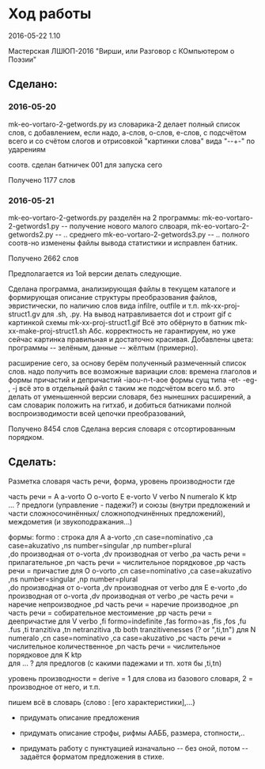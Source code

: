 Ход работы
=====================================

2016-05-22 1.10

Мастерская ЛШЮП-2016
"Вирши, или Разговор с КОмпьютером о Поэзии"

Сделано:
---------------------------------------

### 2016-05-20

mk-eo-vortaro-2-getwords.py
из словарика-2 делает полный список слов, 
с добавлением, если надо, a-слов, о-слов, е-слов,
с подсчётом всего и со счётом слогов 
и отрисовкой "картинки слова" вида "--+-" по ударениям

соотв. сделан батничек 001 для запуска сего

Получено 1177 слов

### 2016-05-21

mk-eo-vortaro-2-getwords.py разделён на 2 программы:
mk-eo-vortaro-2-getwords1.py -- получение нового малого слвоаря,
mk-eo-vortaro-2-getwords2.py -- .. среднего
mk-eo-vortaro-2-getwords3.py -- .. полного
соотв-но изменены файлы вывода статистики и исправлен батник.

Получено 2662 слов

Предполагается из 1ой версии делать следующие.

Сделана программа, анализирующая файлы  в текущем каталоге 
и формирующая описание структуры преобразования файлов, эвристически,
по наличию слов вида infilre, outfile и т.п.
mk-xx-proj-struct1.gv
для .sh, .py.
На вывод натравливается dot и строит gif с картинкой схемы mk-xx-proj-struct1.gif
Всё это обёрнуто в батник mk-xx-make-proj-struct1.sh
Абс. корректность не гарантируем,
но уже сейчас картинка правильная и достаточно красивая.
Добавлены цвета: программы -- зелёным, данные -- жёлтым (примерно).

расширение сего, 
за основу берём полученный размеченный список слов.
надо получить все возможные вариации слов:
времена глаголов и формы причастий и депричастий -iaou-n-t-aoe
формы сущ типа -et- -eg- , -j
всё это в отдельный файл
с таким же подсчётом всего
м.б. это делать от уменьшенной версии словаря, 
	без нынешних расширений,
	а сам словарик положить на гитхаб,
	и добиться батниками полной воспроизводимости всей цепочки преобразований,

Получено 8454 слов
Сделана версия словаря с отсортированным порядком.

Сделать:
---------------------------------------

Разметка  словаря
часть речи, форма, уровень производности
где

часть речи = 
  A a-vorto
  O o-vorto
  E e-vorto
  V verbo
  N numeralo
  K ktp  
  ... ?
  предлоги (управление - падежи?) и 
  	союзы (внутри предложений и части сложносочинённых/ сложноподчинённых предложений), 
  	междометия (и звукоподражания...)

формы: formo : строка
  для A a-vorto
  	,cn case=nominativo
  	,ca case=akuzativo
  	,ns number=singular
  	,np number=plural  	
  	,do производная от o-vorta
  	,dv производная от verbo
  	,pa часть речи = прилагательное
  	,pn часть речи = числительное порядковое
  	,pp часть речи = причастие
  для O o-vorto
  	,cn case=nominativo
  	,ca case=akuzativo
  	,ns number=singular
  	,np number=plural  	
  	,do производная от o-vorta
  	,dv производная от verbo
  для E e-vorto
  	,do производная от o-vorta
  	,dv производная от verbo
  	,pe часть речи = наречие непроизводное
  	,pd часть речи = наречие производное
  	,pn часть речи = собирательное местоимение
  	,pp часть речи = деепричастие
  для V verbo
    ,fi formo=indefinite
    ,fas formo=as
    ,fis
    ,fos
    ,fu
    .fus
    ,ti tranzitiva
    ,tn netranzitiva 
    ,tb both tranzitivenesses (? or ",ti,tn")
  для N numeralo
  	,cn case=nominativo
  	,ca case=akuzativo
  	,pc часть речи = числительное количественное
  	,pn часть речи = числительное порядковое
  для K ktp  
  для ... ?
  для предлогов (с какими падежами и тп. хотя бы ,ti,tn)
  
уровень производности = derive = 1 для слова из базового словаря,
  2 = производное от него, и т.п.

пишем всё в словарь {слово : [его характеристики],...}

* придумать описание предложения

* придумать описание строфы, рифмы ААББ, размера, стопности,.. 

* придумать работу с пунктуацией 
  изначально -- без оной,
  потом -- задаётся форматом предложения в стихе.
  


